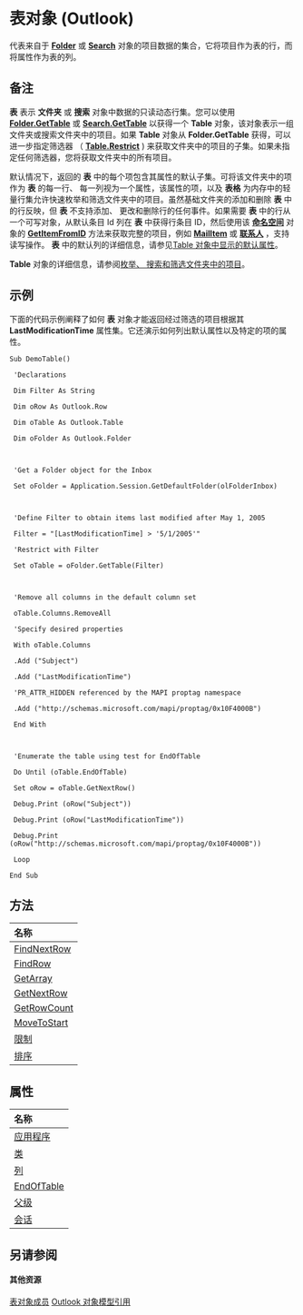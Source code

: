 
# 表对象 (Outlook)

代表来自于  **[Folder](3cf6cda8-6d70-666e-2643-9d9c5b9cacfc.md)** 或 **[Search](226a5d49-3caf-90dd-725c-265404d1939f.md)** 对象的项目数据的集合，它将项目作为表的行，而将属性作为表的列。


## 备注

 **表** 表示 **文件夹** 或 **搜索** 对象中数据的只读动态行集。您可以使用 **[Folder.GetTable](08d184cb-0c41-01b1-abc5-305476380f8b.md)** 或 **[Search.GetTable](3aba6b77-73a3-9620-9c18-b2e03c7b63bc.md)** 以获得一个 **Table** 对象，该对象表示一组文件夹或搜索文件夹中的项目。如果 **Table** 对象从 **Folder.GetTable** 获得，可以进一步指定筛选器 （ **[Table.Restrict](ecdd30f6-e12c-8025-3ded-592d2fad2bb8.md)** ) 来获取文件夹中的项目的子集。如果未指定任何筛选器，您将获取文件夹中的所有项目。

默认情况下，返回的 **表** 中的每个项包含其属性的默认子集。可将该文件夹中的项作为 **表** 的每一行、 每一列视为一个属性，该属性的项，以及 **表格** 为内存中的轻量行集允许快速枚举和筛选文件夹中的项目。虽然基础文件夹的添加和删除 **表** 中的行反映，但 **表** 不支持添加、 更改和删除行的任何事件。如果需要 **表** 中的行从一个可写对象，从默认条目 Id 列在 **表** 中获得行条目 ID，然后使用该 **[命名空间](f0dcaa19-07f5-5d42-a3bf-2e42b7885644.md)** 对象的 **[GetItemFromID](f2abff80-4c04-998b-654b-28600424a16f.md)** 方法来获取完整的项目，例如 **[MailItem](14197346-05d2-0250-fa4c-4a6b07daf25f.md)** 或 **[联系人](8e32093c-a678-f1fd-3f35-c2d8994d166f.md)** ，支持读写操作。 **表** 中的默认列的详细信息，请参见[Table 对象中显示的默认属性](http://msdn.microsoft.com/library/649c64f3-2d1e-23f1-bf13-3368da79e62b%28Office.15%29.aspx)。

 **Table** 对象的详细信息，请参阅[枚举、 搜索和筛选文件夹中的项目](http://msdn.microsoft.com/library/d786d292-7a0e-0e1a-e132-affbfde37744%28Office.15%29.aspx)。


## 示例

下面的代码示例阐释了如何 **表** 对象才能返回经过筛选的项目根据其 **LastModificationTime** 属性集。它还演示如何列出默认属性以及特定的项的属性。


```
Sub DemoTable() 
 
 'Declarations 
 
 Dim Filter As String 
 
 Dim oRow As Outlook.Row 
 
 Dim oTable As Outlook.Table 
 
 Dim oFolder As Outlook.Folder 
 
 
 
 'Get a Folder object for the Inbox 
 
 Set oFolder = Application.Session.GetDefaultFolder(olFolderInbox) 
 
 
 
 'Define Filter to obtain items last modified after May 1, 2005 
 
 Filter = "[LastModificationTime] > '5/1/2005'" 
 
 'Restrict with Filter 
 
 Set oTable = oFolder.GetTable(Filter) 
 
 
 
 'Remove all columns in the default column set 
 
 oTable.Columns.RemoveAll 
 
 'Specify desired properties 
 
 With oTable.Columns 
 
 .Add ("Subject") 
 
 .Add ("LastModificationTime") 
 
 'PR_ATTR_HIDDEN referenced by the MAPI proptag namespace 
 
 .Add ("http://schemas.microsoft.com/mapi/proptag/0x10F4000B") 
 
 End With 
 
 
 
 'Enumerate the table using test for EndOfTable 
 
 Do Until (oTable.EndOfTable) 
 
 Set oRow = oTable.GetNextRow() 
 
 Debug.Print (oRow("Subject")) 
 
 Debug.Print (oRow("LastModificationTime")) 
 
 Debug.Print (oRow("http://schemas.microsoft.com/mapi/proptag/0x10F4000B")) 
 
 Loop 
 
End Sub
```


## 方法



|**名称**|
|:-----|
|[FindNextRow](e09019ca-e4bb-2597-7b9e-a56c1b5fce6c.md)|
|[FindRow](5722cf58-d026-007a-558f-90b73bad920d.md)|
|[GetArray](2594bb2e-290f-8e88-52d1-cd2b2191bbe3.md)|
|[GetNextRow](e01ddaa0-a869-2f52-5e46-84d4d4090e61.md)|
|[GetRowCount](06014c43-700a-8502-bad7-b3f93a22e870.md)|
|[MoveToStart](af499471-dd21-9374-7399-3ce977368015.md)|
|[限制](ecdd30f6-e12c-8025-3ded-592d2fad2bb8.md)|
|[排序](4e4867c2-27b8-f920-59ce-b60116d22054.md)|

## 属性



|**名称**|
|:-----|
|[应用程序](10e7611e-e3b3-a07c-da85-f8c270a37212.md)|
|[类](bea314b0-9db9-ac67-a897-49e619da1066.md)|
|[列](57005ab1-ad49-296d-5b34-24dfd8f0987f.md)|
|[EndOfTable](8c185230-65ce-1b66-7b63-8de3533dea86.md)|
|[父级](1c6a54ac-ba4d-72a2-0871-a3522582dbde.md)|
|[会话](8a17876d-6637-f30b-6c0f-32cfc8b77d51.md)|

## 另请参阅


#### 其他资源


[表对象成员](bd9db35d-0738-22cf-a936-425d5a0ead87.md)
[Outlook 对象模型引用](http://msdn.microsoft.com/library/73221b13-d8d8-99b8-3394-b95dbbfd5ddc%28Office.15%29.aspx)